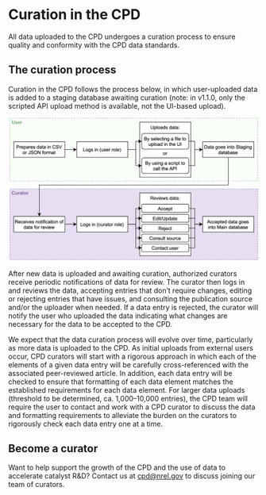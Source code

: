 # Curation in the CPD

All data uploaded to the CPD undergoes a curation process to ensure quality and conformity with the CPD data standards.

## The curation process

Curation in the CPD follows the process below, in which user-uploaded data is added to a staging database awaiting curation (note: in v1.1.0, only the scripted API upload method is available, not the UI-based upload).

![Curation process flowsheet](_media/curation.png)

After new data is uploaded and awaiting curation, authorized curators receive periodic notifications of data for review. The curator then logs in and reviews the data, accepting entries that don’t require changes, editing or rejecting entries that have issues, and consulting the publication source and/or the uploader when needed. If a data entry is rejected, the curator will notify the user who uploaded the data indicating what changes are necessary for the data to be accepted to the CPD.

We expect that the data curation process will evolve over time, particularly as more data is uploaded to the CPD. As initial uploads from external users occur, CPD curators will start with a rigorous approach in which each of the elements of a given data entry will be carefully cross-referenced with the associated peer-reviewed article. In addition, each data entry will be checked to ensure that formatting of each data element matches the established requirements for each data element. For larger data uploads (threshold to be determined, ca. 1,000–10,000 entries), the CPD team will require the user to contact and work with a CPD curator to discuss the data and formatting requirements to alleviate the burden on the curators to rigorously check each data entry one at a time.

## Become a curator

Want to help support the growth of the CPD and the use of data to accelerate catalyst R&D? Contact us at cpd@nrel.gov to discuss joining our team of curators.
